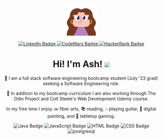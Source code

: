 <p align="center">
  <img src="img/profile-img.png" width="100"/>
</div>

<div id="profiles-badges" align="center">
  <a href="https://www.linkedin.com/in/ashleymical/">
    <img src="https://img.shields.io/badge/LinkedIn-blue?style=for-the-badge&logo=linkedin&logoColor=white" alt="LinkedIn Badge"/>
  </a>

<a href="https://www.codewars.com/users/micamash">
    <img src="https://img.shields.io/badge/CodeWars-black?style=for-the-badge&logo=codewars&logoColor=red" alt="CodeWars Badge"/>
  </a>
  
  <a href="https://www.hackerrank.com/micamash">
    <img src="https://img.shields.io/badge/HackerRank-green?style=for-the-badge&logo=hackerrank&logoColor=black" alt="HackerRank Badge"/>
  </a>
</p>


<dp align="center">
    <h1>
        Hi! I'm Ash!
        <img src="https://media.giphy.com/media/hvRJCLFzcasrR4ia7z/giphy.gif" width="30px"/>
    </h1>

:seedling: I am a full stack software engineering bootcamp student (July '23 grad) seeking a Software Engineering role.

:telescope: In addition to my bootcamp curriculum I am also working through The Odin Project and Colt Steele's Web Development Udemy course.

In my free time I enjoy :scissors: fiber arts, :books: reading, :notes: playing guitar, :art: digital painting, and :game_die: tabletop gaming.

</p>

<p align="center">


<img src="https://img.shields.io/badge/Java-ED8B00?style=for-the-badge&logo=openjdk&logoColor=white" alt="Java Badge"/>

<img src="https://img.shields.io/badge/JavaScript-F7DF1E?style=for-the-badge&logo=javascript&logoColor=black" alt="JavaScript Badge"/>
  
<img src="https://img.shields.io/badge/HTML5-E34F26?style=for-the-badge&logo=html5&logoColor=white" alt="HTML Badge"/>

<img src="https://img.shields.io/badge/CSS3-1572B6?style=for-the-badge&logo=css3&logoColor=white" alt="CSS Badge"/>

<img src="https://img.shields.io/badge/PostgreSQL-316192?style=for-the-badge&logo=postgresql&logoColor=white" alt="postgresql"/>
</p>
